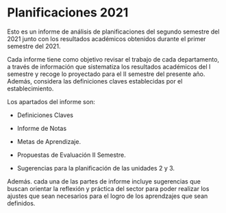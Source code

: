 # Planificaciones 2021
Esto es un informe de análisis de planificaciones del segundo semestre del 2021 junto con los resultados académicos obtenidos durante el primer semestre del 2021. 

Cada informe tiene como objetivo revisar el trabajo de cada departamento, a través de información que sistematiza los resultados académicos del I semestre y recoge lo proyectado para el II semestre del presente año. Además, considera las definiciones claves establecidas por el establecimiento.

Los apartados del informe son:

- Definiciones Claves

- Informe de Notas
- Metas de Aprendizaje.
- Propuestas de Evaluación II Semestre.
- Sugerencias para la planificación de las unidades 2 y 3.

Además. cada una de las partes de informe incluye sugerencias que buscan orientar la reflexión y práctica del sector para poder realizar los ajustes que sean necesarios para el logro de los aprendzajes que sean definidos.
